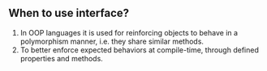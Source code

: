 ## When to use interface?

1. In OOP languages it is used for reinforcing objects to behave in a polymorphism manner, i.e. they share similar methods.
2. To better enforce expected behaviors at compile-time, through defined properties and methods.
